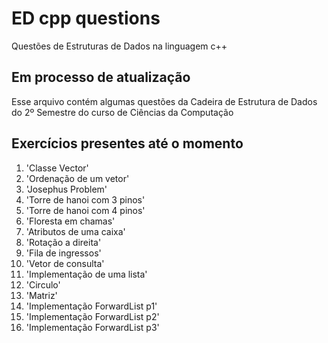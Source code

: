 # ED cpp questions
 Questões de Estruturas de Dados na linguagem c++ 

## **Em processo de atualização**

 Esse arquivo contém algumas questões da Cadeira de Estrutura de Dados do
 2º Semestre do curso de Ciências da Computação
 
## Exercícios presentes até o momento

1. 'Classe Vector'
2. 'Ordenação de um vetor'
3. 'Josephus Problem'
4. 'Torre de hanoi com 3 pinos'
5. 'Torre de hanoi com 4 pinos'
6. 'Floresta em chamas'
7. 'Atributos de uma caixa'
8. 'Rotação a direita'
9. 'Fila de ingressos'
10. 'Vetor de consulta'
11. 'Implementação de uma lista'
12. 'Circulo'
13. 'Matriz'
14. 'Implementação ForwardList p1'
15. 'Implementação ForwardList p2'
16. 'Implementação ForwardList p3'